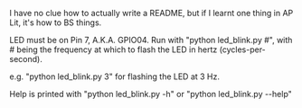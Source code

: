 I have no clue how to actually write a README, but if I learnt one thing in AP Lit, it's how to BS things.


LED must be on Pin 7, A.K.A. GPIO04.
Run with "python led_blink.py #", with # being the frequency at which to flash the LED in hertz (cycles-per-second).

e.g. "python led_blink.py 3" for flashing the LED at 3 Hz.

Help is printed with "python led_blink.py -h" or "python led_blink.py --help"
